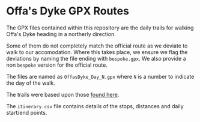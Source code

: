 # Offa's Dyke GPX Routes

The GPX files contained within this repository are the daily trails for walking
Offa's Dyke heading in a northerly direction.

Some of them do not completely match the official route as we deviate to walk
to our accomodation. Where this takes place, we ensure we flag the deviations
by naming the file ending with `bespoke.gpx`. We also provide a non `bespoke`
version for the official route.

The files are named as `OffasDyke_Day_N.gpx` where `N` is a number to indicate
the day of the walk.

The trails were based upon those
[found here](https://www.walkoffasdyke.co.uk/offas-dyke-interactive-map-and-route/).

The `itinerary.csv` file contains details of the stops, distances and daily
start/end points.
